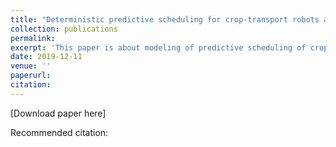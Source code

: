 ```yaml
---
title: "Deterministic predictive scheduling for crop-transport robots acting as harvest aids for pickers (TOBE submit)"
collection: publications
permalink: 
excerpt: 'This paper is about modeling of predictive scheduling of crop-transport robots'
date: 2019-12-11
venue: ''
paperurl: 
citation: 
---
```


[Download paper here]

Recommended citation: